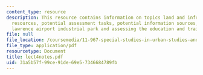 ```yaml
---
content_type: resource
description: This resource contains information on topics land and infrastructure
  resources, potential assessment tasks, potential information sources, human resources,
  lawrence airport industrial park and assessing the education and training system.
file: null
file_location: /coursemedia/11-967-special-studies-in-urban-studies-and-planning-economic-development-planning-skills-january-iap-2007/31a5b57f99ce91de69e57346684789fb_lect4notes.pdf
file_type: application/pdf
resourcetype: Document
title: lect4notes.pdf
uid: 31a5b57f-99ce-91de-69e5-7346684789fb
---
```

